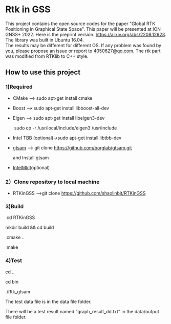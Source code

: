 # Rtk in GSS
This project contains the open source codes for the paper "Global RTK Positioning in Graphical State Space". 
This paper will be presented at ION GNSS+ 2022. 
Here is the preprint version. https://arxiv.org/abs/2208.12923. 
The library was built in Ubuntu 16.04.  
The results may be different for different OS. If any problem was found by you, please propose an issue or report to
4050627@qq.com. The rtk part was modified from RTKlib to C++ style. 

## How to use this project
### 1)Required
- CMake --> sudo apt-get install cmake

- Boost   --> sudo apt-get install libboost-all-dev

- Eigen    --> sudo apt-get install libeigen3-dev

  ​					sudo cp -r /usr/local/include/eigen3 /usr/include

- Intel TBB (optional)->sudo apt-get install libtbb-dev

- [gtsam](https://github.com/borglab/gtsam)  --> git clone https://github.com/borglab/gtsam.git 

  and Install gtsam

- [IntelMkl](https://software.intel.com/content/www/us/en/develop/tools/oneapi/components/onemkl.html)(optional)

### 2）Clone repository to local machine
- RTKinGSS -->git clone https://github.com/shaolinbit/RTKinGSS

### 3)Build
​ cd RTKinGSS
 
 mkdir build && cd build

​ cmake ..

​ make

### 4)Test

 cd ..

 cd bin 

 ./Rtk_gtsam 

 The test data file is in the data file folder.
 
 There will be a test result named "graph_result_dd.txt" in the data/output file folder.
